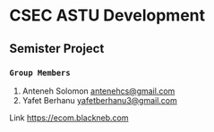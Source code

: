 # CSEC ASTU Development
## Semister Project
### `Group Members`
1. Anteneh Solomon       antenehcs@gmail.com
2. Yafet Berhanu         yafetberhanu3@gmail.com

Link https://ecom.blackneb.com
